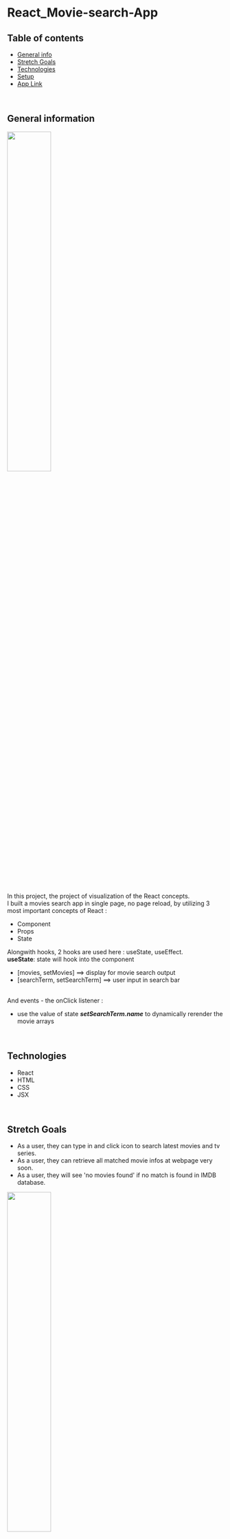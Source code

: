 # React_Movie-search-App
## Table of contents
* [General info](#general-information)
* [Stretch Goals](#stretch-goals)
* [Technologies](#technologies)
* [Setup](#setup)
* [App Link](#app-link)
<br>

## General information
<img src="https://user-images.githubusercontent.com/99662300/173768560-f786fbb5-0222-4a3c-9890-815bbf9a52b4.png" width=45% height=45%>


In this project, the project of visualization of the React concepts. 
<br> I built a movies search app in single page, no page reload, by utilizing 3 most important concepts of React : 
- Component
- Props
- State


Alongwith hooks, 2 hooks are used here : useState, useEffect.
<br> __useState__: state will hook into the component
- [movies, setMovies] ==> display for movie search output
- [searchTerm, setSearchTerm] ==> user input in search bar

<br >And events - the onClick listener :
- use the value of state ___setSearchTerm.name___ to dynamically rerender the movie arrays

<br>

## Technologies
- React
- HTML
- CSS
- JSX

<br>

## Stretch Goals
- As a user, they can type in and click icon to search latest movies and tv series.
- As a user, they can retrieve all matched movie infos at webpage very soon.
- As a user, they will see 'no movies found' if no match is found in IMDB database.

<img src="https://user-images.githubusercontent.com/99662300/173774324-06b68131-bdc4-4cb8-8fc7-f294e834d898.png" width=45% height=45%>

<br>


## Setup
To run this project, install npx locally after creating a new folder:

```
$ npx create-react-app ./
```

### API 
Movie API with IMDb.com
<br> Link to retriece the key : https://www.omdbapi.com/apikey.aspx
<br>
<br>

## App Link
https://fascinating-movie-search.netlify.app/


